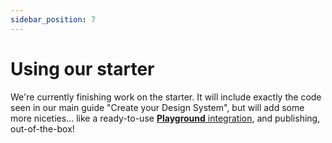 ```yaml
---
sidebar_position: 7
---
```


# Using our starter

We're currently finishing work on the starter. It will include exactly the code seen in our main guide "Create your Design System", but will add some more niceties... like a ready-to-use [**Playground** integration](https://seek-oss.github.io/braid-design-system/playroom/), and publishing, out-of-the-box!
